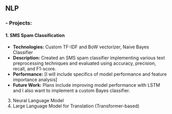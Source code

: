## NLP
### - Projects:

#### 1. SMS Spam Classification
- **Technologies:** Custom TF-IDF and BoW vectorizer, Naive Bayes Classifier
- **Description:** Created an SMS spam classifier implementing various text preprocessing techniques and evaluated using accuracy, precision, recall, and F1-score.
- **Performance:** [I will include specifics of model performance and feature importance analysis]
- **Future Work:** Plans include improving model performance with LSTM and I also want to implement a custom Bayes classifier.
3) Neural Language Model
4) Large Language Model for Translation (Transformer-based)
